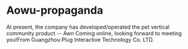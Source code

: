 # Aowu-propaganda
At present, the company has developed/operated the pet vertical community product -- Awn  Coming online, looking forward to meeting you!From Guangzhou Plug Interactive Technology Co. LTD.
